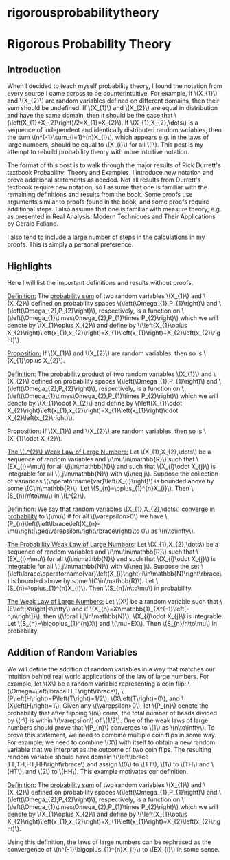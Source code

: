 # rigorousprobabilitytheory
<html>
<head>
  <meta charset="utf-8">
  <meta name="viewport" content="width=device-width">
  <title>Rigorous Probability Theory</title>
  <script src="https://polyfill.io/v3/polyfill.min.js?features=es6"></script>
  <script id="MathJax-script" async
          src="https://cdn.jsdelivr.net/npm/mathjax@3/es5/tex-mml-chtml.js">
  </script>
</head>
<body>
  <h1>
    Rigorous Probability Theory
  </h1>
  <h2>
    Introduction
  </h2>
  <p>
  When I decided to teach myself probability theory, I found the notation from every source I came across to be counterintuitive. For example, if \(X_{1}\) and \(X_{2}\) are random variables defined on different domains, then their sum should be undefined. If \(X_{1}\) and \(X_{2}\) are equal in distribution and have the same domain, then it should be the case that \(\left(X_{1}+X_{2}\right)/2=X_{1}=X_{2}\). If \(X_{1},X_{2},\dots\) is a sequence of independent and identically distributed random variables, then the sum \(n^{-1}\sum_{i=1}^{n}X_{i}\), which appears e.g. in the laws of large numbers, should be equal to \(X_{i}\) for all \(i\). This post is my attempt to rebuild probability theory with more intuitive notation.
  </p>
  <p>
    The format of this post is to walk through the major results of Rick Durrett's textbook Probability: Theory and Examples. I introduce new notation and prove additional statements as needed. Not all results from Durrett's textbook require new notation, so I assume that one is familiar with the remaining definitions and results from the book. Some proofs use arguments similar to proofs found in the book, and some proofs require additional steps. I also assume that one is familiar with measure theory, e.g. as presented in Real Analysis: Modern Techniques and Their Applications by Gerald Folland.
  </p>
  <p>
    I also tend to include a large number of steps in the calculations in my proofs. This is simply a personal preference.
  </p>
  <h2>
    Highlights
  </h2>
  <p>
    Here I will list the important definitions and results without proofs.
  </p>
  <p>
    <ins>Definition:</ins> The <ins>probability sum</ins> of two random variables \(X_{1}\) and \(X_{2}\) defined on probability spaces \(\left(\Omega_{1},P_{1}\right)\) and \(\left(\Omega_{2},P_{2}\right)\), respectively, is a function on \(\left(\Omega_{1}\times\Omega_{2},P_{1}\times P_{2}\right)\) which we will denote by \(X_{1}\oplus X_{2}\) and define by \(\left(X_{1}\oplus X_{2}\right)\left(x_{1},x_{2}\right)=X_{1}\left(x_{1}\right)+X_{2}\left(x_{2}\right)\).
  </p>
  <p>
    <ins>Proposition:</ins> If \(X_{1}\) and \(X_{2}\) are random variables, then so is \(X_{1}\oplus X_{2}\).
  </p>
  <p>
    <ins>Definition:</ins> The <ins>probability product</ins> of two random variables \(X_{1}\) and \(X_{2}\) defined on probability spaces \(\left(\Omega_{1},P_{1}\right)\) and \(\left(\Omega_{2},P_{2}\right)\), respectively, is a function on \(\left(\Omega_{1}\times\Omega_{2},P_{1}\times P_{2}\right)\) which we will denote by \(X_{1}\odot X_{2}\) and define by \(\left(X_{1}\odot X_{2}\right)\left(x_{1},x_{2}\right)=X_{1}\left(x_{1}\right)\cdot X_{2}\left(x_{2}\right)\).
  </p>
  <p>
    <ins>Proposition:</ins> If \(X_{1}\) and \(X_{2}\) are random variables, then so is \(X_{1}\odot X_{2}\).
  </p>
  <p>
    <ins>The \(L^{2}\) Weak Law of Large Numbers:</ins> Let \(X_{1},X_{2},\dots\) be a sequence of random variables and \(\mu\in\mathbb{R}\) such that \(EX_{i}=\mu\) for all \(i\in\mathbb{N}\) and such that \(X_{i}\odot X_{j}\) is integrable for all \(i,j\in\mathbb{N}\) with \(i\neq j\). Suppose the collection of variances \(\operatorname{var}\left(X_{i}\right)\) is bounded above by some \(C\in\mathbb{R}\). Let \(S_{n}=\oplus_{1}^{n}X_{i}\). Then \(S_{n}/n\to\mu\) in \(L^{2}\).
  </p>
  <p>
    <ins>Definition:</ins> We say that random variables \(X_{1},X_{2},\dots\) <ins>converge in probability</ins> to \(\mu\) if for all \(\varepsilon>0\) we have \(P_{n}\left(\left\lbrace\left|X_{n}-\mu\right|\geq\varepsilon\right\rbrace\right)\to 0\) as \(n\to\infty\).
  </p>
  <p>
    <ins>The Probability Weak Law of Large Numbers:</ins> Let \(X_{1},X_{2},\dots\) be a sequence of random variables and \(\mu\in\mathbb{R}\) such that \(EX_{i}=\mu\) for all \(i\in\mathbb{N}\) and such that \(X_{i}\odot X_{j}\) is integrable for all \(i,j\in\mathbb{N}\) with \(i\neq j\). Suppose the set \(\left\lbrace\operatorname{var}\left(X_{i}\right):i\in\mathbb{N}\right\rbrace\) is bounded above by some \(C\in\mathbb{R}\). Let \(S_{n}=\oplus_{1}^{n}X_{i}\). Then \(S_{n}/n\to\mu\) in probability.
  </p>
  <p>
    <ins>The Weak Law of Large Numbers:</ins> Let \(X\) be a random variable such that \(E\left|X\right|<\infty\) and if \(X_{n}=X\\mathbb{1}_{X^{-1}\left[-n,n\right]}\), then \(\forall i,j\in\mathbb{N}\), \(X_{i}\odot X_{j}\) is integrable. Let \(S_{n}=\bigoplus_{1}^{n}X\) and \(\mu=EX\). Then \(S_{n}/n\to\mu\) in probability.
  </p>                                              
  <h2>
    Addition of Random Variables
  </h2>
  <p>
    We will define the addition of random variables in a way that matches our intuition behind real world applications of the law of large numbers. For example, let \(X\) be a random variable representing a coin flip: \(\Omega=\left\lbrace H,T\right\rbrace\), \(P\left(H\right)=P\left(T\right)=1/2\), \(X\left(T\right)=0\), and \(X\left(H\right)=1\). Given any \(\varepsilon>0\), let \(P_{n}\) denote the probability that after flipping \(n\) coins, the total number of heads divided by \(n\) is within \(\varepsilon\) of \(1/2\). One of the weak laws of large numbers should prove that \(P_{n}\) converges to \(1\) as \(n\to\infty\). To prove this statement, we need to combine multiple coin flips in some way. For example, we need to combine \(X\) with itself to obtain a new random variable that we interpret as the outcome of two coin flips. The resulting random variable should have domain \(\left\lbrace TT,TH,HT,HH\right\rbrace\) and assign \(0\) to \(TT\), \(1\) to \(TH\) and \(HT\), and \(2\) to \(HH\). This example motivates our definition.
  </p>
  <p>
    <ins>Definition:</ins> The <ins>probability sum</ins> of two random variables \(X_{1}\) and \(X_{2}\) defined on probability spaces \(\left(\Omega_{1},P_{1}\right)\) and \(\left(\Omega_{2},P_{2}\right)\), respectively, is a function on \(\left(\Omega_{1}\times\Omega_{2},P_{1}\times P_{2}\right)\) which we will denote by \(X_{1}\oplus X_{2}\) and define by \(\left(X_{1}\oplus X_{2}\right)\left(x_{1},x_{2}\right)=X_{1}\left(x_{1}\right)+X_{2}\left(x_{2}\right)\).
  </p>
  <p>
    Using this definition, the laws of large numbers can be rephrased as the convergence of \(n^{-1}\bigoplus_{1}^{n}X_{i}\) to \(EX_{i}\) in some sense.
  </p>
</body>
</html>
